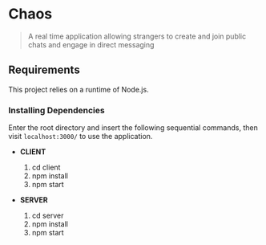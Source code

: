 # Chaos

> A real time application allowing strangers to create and join public chats and engage in direct messaging


## Requirements

This project relies on a runtime of Node.js.

### Installing Dependencies

Enter the root directory and insert the following sequential commands, then visit `localhost:3000/` to use the application.

* **CLIENT**
  1. cd client
  2. npm install
  3. npm start

* **SERVER**
  1. cd server
  2. npm install
  3. npm start

